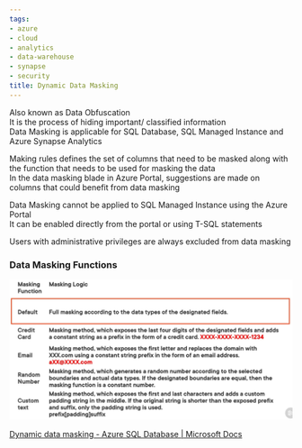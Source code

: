 ```yaml
---
tags:
- azure
- cloud
- analytics
- data-warehouse
- synapse
- security
title: Dynamic Data Masking
---
```


Also known as Data Obfuscation  
It is the process of hiding important/ classified information  
Data Masking is applicable for SQL Database, SQL Managed Instance and Azure Synapse Analytics

Making rules defines the set of columns that need to be masked along with the function that needs to be used for masking the data  
In the data masking blade in Azure Portal, suggestions are made on columns that could benefit from data masking

Data Masking cannot be applied to SQL Managed Instance using the Azure Portal  
It can be enabled directly from the portal or using T-SQL statements

Users with administrative privileges are always excluded from data masking

### Data Masking Functions

![Data Masking|600](../../images/data-masking.png)

[Dynamic data masking - Azure SQL Database | Microsoft Docs](https://docs.microsoft.com/en-us/azure/azure-sql/database/dynamic-data-masking-overview)
